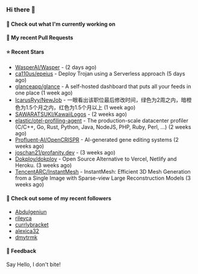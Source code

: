 ### Hi there 👋

#### 👷 Check out what I'm currently working on

#### 🔨 My recent Pull Requests


#### ⭐ Recent Stars

- [WasperAI/Wasper](https://github.com/WasperAI/Wasper) -  (2 days ago)
- [ca110us/epeius](https://github.com/ca110us/epeius) - Deploy Trojan using a Serverless approach (5 days ago)
- [glanceapp/glance](https://github.com/glanceapp/glance) - A self-hosted dashboard that puts all your feeds in one place (1 week ago)
- [IcarusRyy/NewJob](https://github.com/IcarusRyy/NewJob) - 一眼看出该职位最后修改时间，绿色为2周之内，暗橙色为1.5个月之内，红色为1.5个月以上 (1 week ago)
- [SAWARATSUKI/KawaiiLogos](https://github.com/SAWARATSUKI/KawaiiLogos) -  (2 weeks ago)
- [elastic/otel-profiling-agent](https://github.com/elastic/otel-profiling-agent) - The production-scale datacenter profiler (C/C&#43;&#43;, Go, Rust, Python, Java, NodeJS, PHP, Ruby, Perl, ...) (2 weeks ago)
- [Profluent-AI/OpenCRISPR](https://github.com/Profluent-AI/OpenCRISPR) - AI-generated gene editing systems (2 weeks ago)
- [joschan21/profanity.dev](https://github.com/joschan21/profanity.dev) -  (3 weeks ago)
- [Dokploy/dokploy](https://github.com/Dokploy/dokploy) - Open Source Alternative to Vercel, Netlify and Heroku. (3 weeks ago)
- [TencentARC/InstantMesh](https://github.com/TencentARC/InstantMesh) - InstantMesh: Efficient 3D Mesh Generation from a Single Image with Sparse-view Large Reconstruction Models (3 weeks ago)

#### 👯 Check out some of my recent followers

- [Abdulgeniun](https://github.com/Abdulgeniun)
- [rileyca](https://github.com/rileyca)
- [currlybracket](https://github.com/currlybracket)
- [alexica32](https://github.com/alexica32)
- [dmytrmk](https://github.com/dmytrmk)

#### 💬 Feedback

Say Hello, I don't bite!